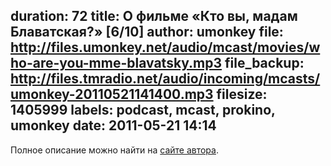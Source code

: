 duration: 72
title: О фильме «Кто вы, мадам Блаватская?» [6/10]
author: umonkey
file: http://files.umonkey.net/audio/mcast/movies/who-are-you-mme-blavatsky.mp3
file_backup: http://files.tmradio.net/audio/incoming/mcasts/umonkey-20110521141400.mp3
filesize: 1405999
labels: podcast, mcast, prokino, umonkey
date: 2011-05-21 14:14
---
<p>Полное описание можно найти на <a href="http://umonkey.net/movies/blavatsky/">сайте автора</a>.</p>
